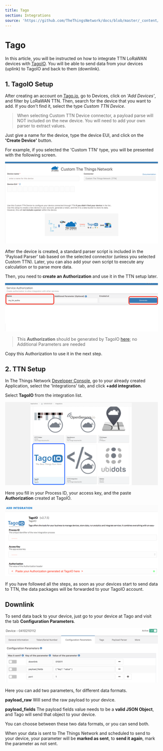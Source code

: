 ```yaml
---
title: Tago
section: Integrations
source: 'https://github.com/TheThingsNetwork/docs/blob/master/_content/applications/tago/index.md'
---
```


# Tago

In this article, you will be instructed on how to integrate TTN LoRaWAN devices with [TagoIO](https://tago.io/). You will be able to send data from your devices (uplink) to TagoIO and back to them (downlink).


## 1. TagoIO Setup
After creating an account on [Tago.io](https://tago.io/), go to Devices, click on *'Add Devices'*, and filter by LoRaWAN TTN. Then, search for the device that you want to add. If you don't find it, select the type *Custom TTN Device*.

> When selecting Custom TTN Device connector, a payload parse will NOT included on the new device. You will need to add your own parser to extract values. 

Just give a name for the device, type the device EUI, and click on the **'Create Device'** button. 

For example, if you selected the 'Custom TTN' type, you will be presented with the following screen. 

![Add-integration](Tago2.png)

After the device is created, a standard parser script is included in the 'Payload Parser' tab based on the selected connector (unless you selected Custom TTN). Later, you can also add your own script to execute any calculation or to parse more data. 

Then, you need to **create an Authorization** and use it in the TTN setup later. 

![Add-integration](Tago4.png)

> This **Authorization** should be generated by TagoIO [here](https://admin.tago.io/devices/authorization); no Additional Parameters are needed

Copy this Authorization to use it in the next step.

## 2. TTN Setup

In The Things Network [Developer Console](https://console.thethingsnetwork.org/), go to your already created Application, select the 'Integrations' tab, and click **+add integration**.

Select **TagoIO** from the integration list.

![Add-integration](Tago1.png)

Here you fill in your Process ID, your access key, and the paste **Authorization** created at TagoIO.

![Create-integration](Tago3.png)

If you have followed all the steps, as soon as your devices start to send data to TTN, the data packages will be forwarded to your TagoIO account.


## Downlink

To send data back to your device, just go to your device at Tago and visit the tab **Configuration Parameters**.

![Downlink](Tago5.png)

Here you can add two parameters, for different data formats.

**payload_raw** 
Will send the raw payload to your device.

**payload_fields** 
The payload fields value needs to be a **valid JSON Object**, and Tago will send that object to your device.

You can choose between these two data formats, or you can send both.

When your data is sent to The Things Network and scheduled to send to your device, your parameter will be **marked as sent**, to **send it again**, mark the parameter as not sent.

